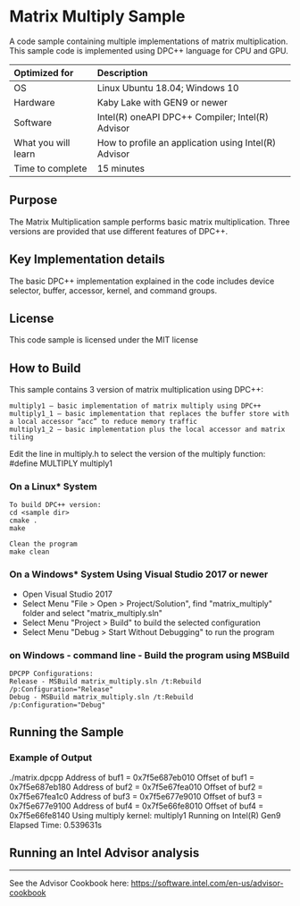 # Matrix Multiply Sample
A code sample containing multiple implementations of matrix multiplication. This sample code is implemented using DPC++ language for CPU and GPU. 
  
| Optimized for                       | Description
|:---                               |:---
| OS                                | Linux Ubuntu 18.04; Windows 10
| Hardware                          | Kaby Lake with GEN9 or newer
| Software                          | Intel(R) oneAPI DPC++ Compiler; Intel(R) Advisor
| What you will learn               | How to profile an application using Intel(R) Advisor
| Time to complete                  | 15 minutes

## Purpose

The Matrix Multiplication sample performs basic matrix multiplication. Three versions are provided that use different features of DPC++.

## Key Implementation details

The basic DPC++ implementation explained in the code includes device selector, buffer, accessor, kernel, and command groups. 

## License  
This code sample is licensed under the MIT license

## How to Build  

This sample contains 3 version of matrix multiplication using DPC++:

    multiply1 – basic implementation of matrix multiply using DPC++
    multiply1_1 – basic implementation that replaces the buffer store with a local accessor “acc” to reduce memory traffic
    multiply1_2 – basic implementation plus the local accessor and matrix tiling

Edit the line in multiply.h to select the version of the multiply function:
#define MULTIPLY multiply1


### On a Linux* System
	To build DPC++ version:
	cd <sample dir>
	cmake .
	make 

    Clean the program  
    make clean  

### On a Windows* System Using Visual Studio 2017 or newer
   * Open Visual Studio 2017
   * Select Menu "File > Open > Project/Solution", find "matrix_multiply" folder and select "matrix_multiply.sln"
   * Select Menu "Project > Build" to build the selected configuration
   * Select Menu "Debug > Start Without Debugging" to run the program

### on Windows - command line - Build the program using MSBuild
    DPCPP Configurations:
    Release - MSBuild matrix_multiply.sln /t:Rebuild /p:Configuration="Release"
    Debug - MSBuild matrix_multiply.sln /t:Rebuild /p:Configuration="Debug"


## Running the Sample

### Example of Output

./matrix.dpcpp 
Address of buf1 = 0x7f5e687eb010
Offset of buf1 = 0x7f5e687eb180
Address of buf2 = 0x7f5e67fea010
Offset of buf2 = 0x7f5e67fea1c0
Address of buf3 = 0x7f5e677e9010
Offset of buf3 = 0x7f5e677e9100
Address of buf4 = 0x7f5e66fe8010
Offset of buf4 = 0x7f5e66fe8140
Using multiply kernel: multiply1
Running on Intel(R) Gen9
Elapsed Time: 0.539631s

## Running an Intel Advisor analysis
------------------------------------------

See the Advisor Cookbook here: https://software.intel.com/en-us/advisor-cookbook

